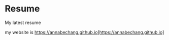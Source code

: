# Resume
My latest resume

my website is https://annabechang.github.io[https://annabechang.github.io]
